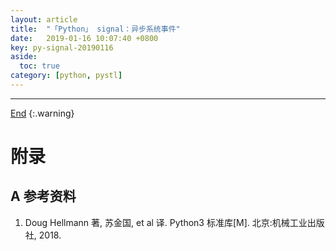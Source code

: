 ```yaml
---
layout: article
title:  "「Python」 signal：异步系统事件"
date:   2019-01-16 10:07:40 +0800
key: py-signal-20190116
aside:
  toc: true
category: [python, pystl]
---
```

<span id='head'></span>  



-------------------  
[End](#head)
{:.warning}  



# 附录
## A 参考资料
1. Doug Hellmann 著, 苏金国, et al 译. Python3 标准库[M]. 北京:机械工业出版社, 2018.
